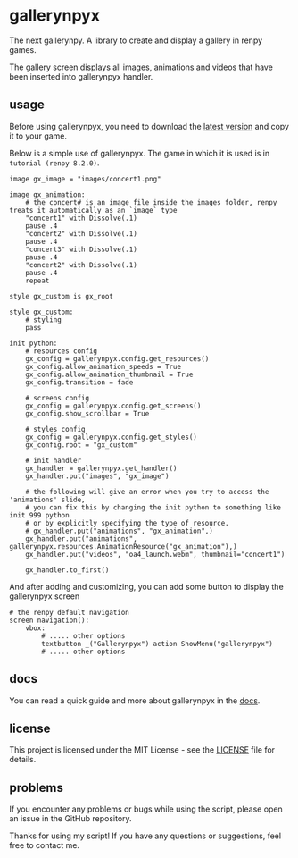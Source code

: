 # gallerynpyx

The next gallerynpy. A library to create and display a gallery in renpy games.

The gallery screen displays all images, animations and videos that have been inserted
into gallerynpyx handler.

## usage

Before using gallerynpyx, you need to download
the [latest version](https://github.com/yoimerdr/gallerynpyx/releases/latest) and copy it to your game.

Below is a simple use of gallerynpyx. The game in which it is used is in `tutorial (renpy 8.2.0)`.

```renpy
image gx_image = "images/concert1.png"

image gx_animation:
    # the concert# is an image file inside the images folder, renpy treats it automatically as an `image` type
    "concert1" with Dissolve(.1)
    pause .4
    "concert2" with Dissolve(.1)
    pause .4
    "concert3" with Dissolve(.1)
    pause .4
    "concert2" with Dissolve(.1)
    pause .4
    repeat

style gx_custom is gx_root

style gx_custom:
    # styling
    pass

init python:
    # resources config
    gx_config = gallerynpyx.config.get_resources()
    gx_config.allow_animation_speeds = True
    gx_config.allow_animation_thumbnail = True
    gx_config.transition = fade

    # screens config
    gx_config = gallerynpyx.config.get_screens()
    gx_config.show_scrollbar = True
    
    # styles config
    gx_config = gallerynpyx.config.get_styles()
    gx_config.root = "gx_custom"
    
    # init handler
    gx_handler = gallerynpyx.get_handler()
    gx_handler.put("images", "gx_image")
    
    # the following will give an error when you try to access the 'animations' slide, 
    # you can fix this by changing the init python to something like init 999 python 
    # or by explicitly specifying the type of resource.
    # gx_handler.put("animations", "gx_animation",)  
    gx_handler.put("animations", gallerynpyx.resources.AnimationResource("gx_animation"),)  
    gx_handler.put("videos", "oa4_launch.webm", thumbnail="concert1")

    gx_handler.to_first()    
```

And after adding and customizing, you can add some button to display the gallerynpyx screen

```renpy
# the renpy default navigation
screen navigation():
    vbox:
        # ..... other options
        textbutton _("Gallerynpyx") action ShowMenu("gallerynpyx")
        # ..... other options
```

## docs

You can read a quick guide and more about gallerynpyx in the [docs](https://yoimerdr.github.io/gallerynpyx/docs/).

## license

This project is licensed under the MIT License - see the [LICENSE](LICENSE) file for details.

## problems

If you encounter any problems or bugs while using the script, please open an issue in the GitHub repository.

Thanks for using my script! If you have any questions or suggestions, feel free to contact me.
